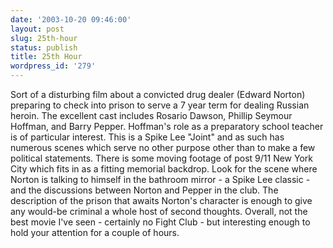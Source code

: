 ```yaml
---
date: '2003-10-20 09:46:00'
layout: post
slug: 25th-hour
status: publish
title: 25th Hour
wordpress_id: '279'
---
```


Sort of a disturbing film about a convicted drug dealer (Edward Norton) preparing to check into prison to serve a 7 year term for dealing Russian heroin. The excellent cast includes Rosario Dawson, Phillip Seymour Hoffman, and Barry Pepper. Hoffman's role as a preparatory school teacher is of particular interest. This is a Spike Lee "Joint" and as such has numerous scenes which serve no other purpose other than to make a few political statements. There is some moving footage of post 9/11 New York City which fits in as a fitting memorial backdrop. Look for the scene where Norton is talking to himself in the bathroom mirror - a Spike Lee classic - and the discussions between Norton and Pepper in the club. The description of the prison that awaits Norton's character is enough to give any would-be criminal a whole host of second thoughts. Overall, not the best movie I've seen - certainly no Fight Club - but interesting enough to hold your attention for a couple of hours.

